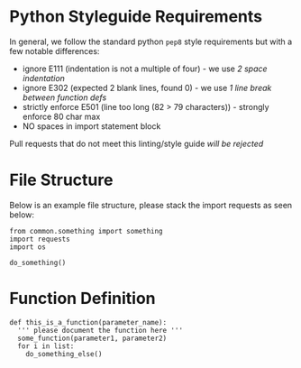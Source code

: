 Python Styleguide Requirements
================

In general, we follow the standard python `pep8` style requirements but with a few notable differences:

* ignore E111 (indentation is not a multiple of four) - we use *2 space indentation*
* ignore E302 (expected 2 blank lines, found 0) - we use *1 line break between function defs*
* strictly enforce E501 (line too long (82 > 79 characters)) - strongly enforce 80 char max
* NO spaces in import statement block

Pull requests that do not meet this linting/style guide *will be rejected*

File Structure
=================

Below is an example file structure, please stack the import requests as seen below:

```
from common.something import something
import requests
import os

do_something()

```

Function Definition
==================
```
def this_is_a_function(parameter_name):
  ''' please document the function here '''
  some_function(parameter1, parameter2)
  for i in list:
    do_something_else()
```
